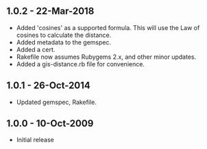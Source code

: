 ## 1.0.2 - 22-Mar-2018
* Added 'cosines' as a supported formula. This will use the Law of cosines
  to calculate the distance.
* Added metadata to the gemspec.
* Added a cert.
* Rakefile now assumes Rubygems 2.x, and other minor updates.
* Added a gis-distance.rb file for convenience.

## 1.0.1 - 26-Oct-2014
* Updated gemspec, Rakefile.

## 1.0.0 - 10-Oct-2009
* Initial release
